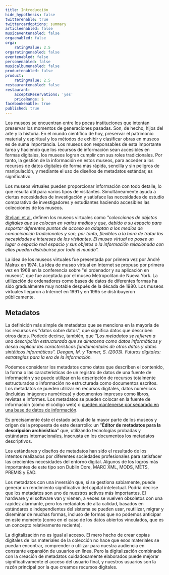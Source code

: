 ```yaml
---
title: Introducción
hide_hypothesis: false
twitterenable: true
twittercardoptions: summary
articleenabled: false
musiceventenabled: false
orgaenabled: false
orga:
    ratingValue: 2.5
orgaratingenabled: false
eventenabled: false
personenabled: false
musicalbumenabled: false
productenabled: false
product:
    ratingValue: 2.5
restaurantenabled: false
restaurant:
    acceptsReservations: 'yes'
    priceRange: $
facebookenable: true
published: true
---
```


Los museos se encuentran entre los pocas instituciones que intentan preservar los momentos de generaciones pasadas. Son, de hecho, hijos del arte y la historia.
En el mundo científico de hoy, preservar el patrimonio material y espiritual y los métodos de exhibir y clasificar obras en museos es de suma importancia. Los museos son responsables de esta importante tarea y haciendo que los recursos de información sean accesibles en formas digitales, los museos logran cumplir con sus roles tradicionales. 
Por tanto, la gestión de la información en estos museos, para acceder a los recursos de datos digitales de forma más rápida, sencilla y sin peligros de manipulación, y mediante el uso de diseños de metadatos estándar, es significativo.

Los museos virtuales pueden proporcionar información con todo detalle, lo que resulta útil para varios tipos de visitantes. Simultáneamente ayuda a ciertas necesidades de investigación y satisface las necesidades de estudio comparativo de investigadores y estudiantes haciendo accesibles las colecciones de los museos.

[Styliani et al.](https://scholar.google.com/scholar?q=Styliani,%20S.,%20Fotis,%20L.,%20Kostas,%20K.,%20%20Petros,%20P.%20.%20Virtual%20Museums,%20a%20Survey%20and%20Some%20Issues%20for%20Consideration.%20Journal%20of%20Cultural%20Heritage,%2010,%20520-528) definen los museos virtuales como <cite>"colecciones de objetos digitales que se colocan en varios medios y que, debido a su
espacio para soportar diferentes puntos de acceso se adaptan a los medios de comunicación tradicionales y son, por tanto, flexibles a la hora de tratar las necesidades e intereses de los visitantes. El museo virtual no posee un lugar o espacio real espacio y sus objetos o la información relacionada con ellos pueden distribuirse por todo el mundo".</cite>

La idea de los museos virtuales fue presentada por primera vez por André Malrux en 1974. La idea de museo virtual en Internet se propuso por primera vez en 1968 en la conferencia sobre "el ordenador y su aplicación en museos", que fue aceptada por el museo Metropolitan de Nueva York. La utilización de ordenadores como bases de datos de diferentes formas ha sido gradualmente muy notable después de la década de 1980. Los museos virtuales llegaron a Internet en 1991 y en 1995 se distribuyeron públicamente.

## Metadatos

La definición más simple de metadatos que se menciona en la mayoría de los recursos es "datos sobre datos", que significa datos que describen otros datos. 
Podede decirse, también, que <cite>"Los metadatos se refieren a una descripción estructurada que se almacena como datos informáticos y desea explicar las características fundamentales de otros datos y datos sintéticos informáticos".
Deegan, M. y Tanner, S. (2003). Futuros digitales: estrategias para la era de la información.</cite>

Podemos considerar los metadatos como datos que describen el contenido, la forma o las características de un registro de datos de una fuente de información y se puede utilizar en la descripción de recursos totalmente estructurados o información no estructurada como documentos escritos. Los metadatos se pueden utilizar en recursos digitales, datos numéricos (incluidas imágenes numéricas) y documentos impresos como libros, revistas e informes. Los metadatos se pueden colocar en la fuente de información (como el código web) o <u>pueden mantenerse por separado en una base de datos de información</u>.

Es precisamente éste el estado actual de la mayor parte de los museos y origen de la propuesta de este desarrollo: un "**Editor de metadatos para la descripción archivística**" que, utilizando tecnologías probadas y estándares internacionales, inscrusta en los documentos los metadatos descriptivos.

Los estándares y diseños de metadatos han sido el resultado de los intentos realizados por diferentes sociedades profesionales para satisfacer las crecientes necesidades del entorno digital. Algunos de los logros más importantes de este tipo son Dublin Core, MARC XML, MODS, METS, PREMIS y EAD. 

Los metadatos con una inversión que, si se gestiona sabiamente, puede generar un rendimiento significativo del capital intelectual. Podría decirse que los metadatos son uno de nuestros activos más importantes. El hardware y el software van y vienen, a veces se vuelven obsoletos con una rapidez alarmante, pero los metadatos de alta calidad, basados en estándares e independientes del sistema se pueden usar, reutilizar, migrar y diseminar de muchas formas, incluso de formas que no podemos anticipar en este momento (como en el caso de los datos abiertos vinculados, que es un concepto relativamente reciente).

La digitalización no es igual al acceso. El mero hecho de crear copias digitales de los materiales de la colección no hace que esos materiales se puedan encontrar, comprender o utilizar para nuestra audiencia en constante expansión de usuarios en línea. Pero la digitalización combinada con la creación de metadatos cuidadosamente elaborados puede mejorar significativamente el acceso del usuario final, y nuestros usuarios son la razón principal por la que creamos recursos digitales.